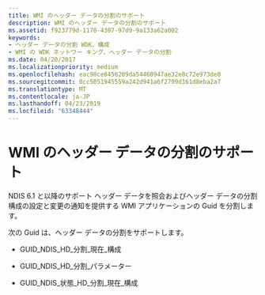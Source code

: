 ```yaml
---
title: WMI のヘッダー データの分割のサポート
description: WMI のヘッダー データの分割のサポート
ms.assetid: f923779d-1170-4307-97d9-9a133a62a002
keywords:
- ヘッダー データの分割 WDK、構成
- WMI の WDK ネットワー キング、ヘッダー データの分割
ms.date: 04/20/2017
ms.localizationpriority: medium
ms.openlocfilehash: eac98ce8456209da54460947ae32e8c72e973de0
ms.sourcegitcommit: 0cc5051945559a242d941a6f2799d161d8eba2a7
ms.translationtype: MT
ms.contentlocale: ja-JP
ms.lasthandoff: 04/23/2019
ms.locfileid: "63348444"
---
```

# <a name="wmi-support-for-header-data-split"></a>WMI のヘッダー データの分割のサポート





NDIS 6.1 と以降のサポート ヘッダー データを照会およびヘッダー データの分割構成の設定と変更の通知を提供する WMI アプリケーションの Guid を分割します。

次の Guid は、ヘッダー データの分割をサポートします。

-   GUID\_NDIS\_HD\_分割\_現在\_構成

-   GUID\_NDIS\_HD\_分割\_パラメーター

-   GUID\_NDIS\_状態\_HD\_分割\_現在\_構成

 

 





